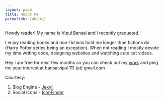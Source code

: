 ```yaml
---
layout: page
title: About Me
permalink: /about/
---
```


Howdy reader!
My name is Vipul Bansal and I recently graduated.

I enjoy reading books and non-fictions hold me longer than fictions do (Harry Potter series being an exception). When not reading I mostly devote my time writing code, designing websites and watching cute cat videos.

Hey I am free for next few months so you can check out my [work](http://vipsyvipul.github.io/work) and ping me your interest at bansalvipul.111 (at) gmail.com

Courtesy:

 1. Blog Engine - [Jekyll](http://jekyllrb.com/)
 2. Social Icons - [IconFinder](https://www.iconfinder.com/)